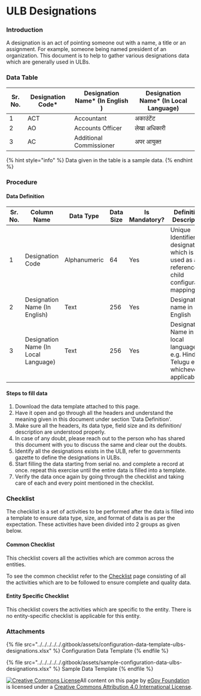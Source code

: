 # ULB Designations

### Introduction

A designation is an act of pointing someone out with a name, a title or an assignment. For example, someone being named president of an organization. This document is to help to gather various designations data which are generally used in ULBs.

### Data Table

| Sr. No. | Designation Code\* | Designation Name\* (In English ) | Designation Name\* (In Local Language) |
| ------- | ------------------ | -------------------------------- | -------------------------------------- |
| 1       | ACT                | Accountant                       | अकाउंटेंट                              |
| 2       | AO                 | Accounts Officer                 | लेखा अधिकारी                           |
| 3       | AC                 | Additional Commissioner          | अपर आयुक्त                             |

{% hint style="info" %}
Data given in the table is a sample data.
{% endhint %}

### Procedure

#### Data Definition

| Sr. No. | Column Name                          | Data Type    | Data Size | Is Mandatory? | Definition/ Description                                                                        |
| ------- | ------------------------------------ | ------------ | --------- | ------------- | ---------------------------------------------------------------------------------------------- |
| 1       | Designation Code                     | Alphanumeric | 64        | Yes           | Unique Identifier for designation which is used as a reference for child configuration mapping |
| 2       | Designation Name (In English)        | Text         | 256       | Yes           | Designation name in English                                                                    |
| 3       | Designation Name (In Local Language) | Text         | 256       | Yes           | Designation Name in the local language. e.g. Hindi, Telugu etc. whichever is applicable        |

#### Steps to fill data

1. Download the data template attached to this page.
2. Have it open and go through all the headers and understand the meaning given in this document under section 'Data Definition'.
3. Make sure all the headers, its data type, field size and its definition/ description are understood properly.
4. In case of any doubt, please reach out to the person who has shared this document with you to discuss the same and clear out the doubts.
5. Identify all the designations exists in the ULB, refer to governments gazette to define the designations in ULBs.
6. Start filling the data starting from serial no. and complete a record at once. repeat this exercise until the entire data is filled into a template.
7. Verify the data once again by going through the checklist and taking care of each and every point mentioned in the checklist.

### Checklist

The checklist is a set of activities to be performed after the data is filled into a template to ensure data type, size, and format of data is as per the expectation. These activities have been divided into 2 groups as given below.

#### Common Checklist

This checklist covers all the activities which are common across the entities.

To see the common checklist refer to the [Checklist](../../module-setup/common-config/checklist.md) page consisting of all the activities which are to be followed to ensure complete and quality data.

#### Entity Specific Checklist

This checklist covers the activities which are specific to the entity. There is no entity-specific checklist is applicable for this entity.

### Attachments

{% file src="../../../../../.gitbook/assets/configuration-data-template-ulbs-designations.xlsx" %}
Configuration Data Template
{% endfile %}

{% file src="../../../../../.gitbook/assets/sample-configuration-data-ulbs-designations.xlsx" %}
Sample Data Template
{% endfile %}

[![Creative Commons License](https://i.creativecommons.org/l/by/4.0/80x15.png)​](http://creativecommons.org/licenses/by/4.0/)All content on this page by [eGov Foundation](https://egov.org.in/) is licensed under a [Creative Commons Attribution 4.0 International License](http://creativecommons.org/licenses/by/4.0/).
